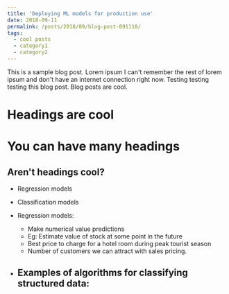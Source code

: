 ```yaml
---
title: 'Deploying ML models for production use'
date: 2018-09-11
permalink: /posts/2018/09/blog-post-091118/
tags:
  - cool posts
  - category1
  - category2
---
```


This is a sample blog post. Lorem ipsum I can't remember the rest of lorem ipsum and don't have an internet connection right now. Testing testing testing this blog post. Blog posts are cool.

Headings are cool
======

You can have many headings
======

Aren't headings cool?
------

- Regression models
- Classification models

- Regression models: 
    - Make numerical value predictions
    - Eg: Estimate value of stock at some point in the future
    - Best price to charge for a hotel room during peak tourist season
    - Number of customers we can attract with sales pricing.


- Examples of algorithms for classifying structured data:
    - 